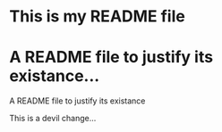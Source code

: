 # This is my README file

A README file to justify its existance...
=======
A README file to justify its existance

This is a devil change...